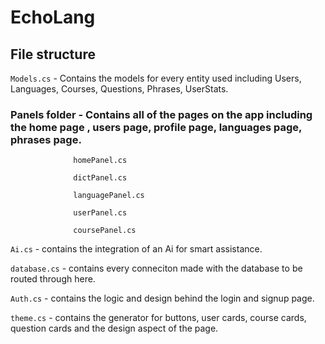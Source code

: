 # EchoLang
## File structure

``Models.cs`` - Contains the models for every entity used including Users, Languages, Courses, Questions, Phrases, UserStats.

### Panels folder - Contains all of the pages on the app including the home page , users page, profile page, languages page, phrases page.
                  
                  homePanel.cs
                  
                  dictPanel.cs
                  
                  languagePanel.cs
                  
                  userPanel.cs
                  
                  coursePanel.cs     
                  

``Ai.cs`` - contains the integration of an Ai for smart assistance.

``database.cs`` - contains every conneciton made with the database to be routed through here.

``Auth.cs`` - contains the logic and design behind the login and signup page.

``theme.cs`` - contains the generator for buttons, user cards, course cards,  question cards and the design aspect of the page.

